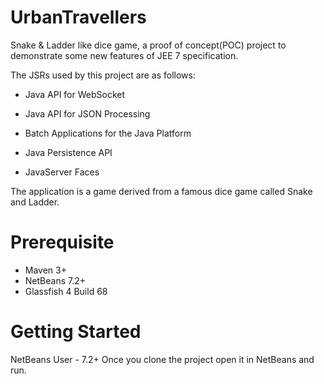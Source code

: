 UrbanTravellers
===============
Snake & Ladder like dice game, a proof of concept(POC) project to demonstrate 
some new features of JEE 7 specification.

The JSRs used by this project are as follows:

* Java API for WebSocket
* Java API for JSON Processing
* Batch Applications for the Java Platform

* Java Persistence API
* JavaServer Faces


The application is a game derived from a famous dice game called Snake and Ladder.

Prerequisite 
============
* Maven 3+  
* NetBeans 7.2+
* Glassfish 4 Build 68

Getting Started
===============

NetBeans User - 7.2+
Once you clone the project open it in NetBeans and run.


